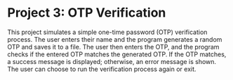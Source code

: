 # Project 3: OTP Verification

This project simulates a simple one-time password (OTP) verification process. The user enters their name and the program generates a random OTP and saves it to a file. The user then enters the OTP, and the program checks if the entered OTP matches the generated OTP. If the OTP matches, a success message is displayed; otherwise, an error message is shown. The user can choose to run the verification process again or exit.
